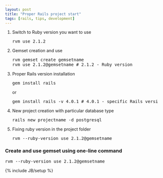 ```yaml
---
layout: post
title: "Proper Rails project start"
tags: [rails, tips, development]
---
```


1. Switch to Ruby version you want to use
   <pre>
   rvm use 2.1.2
   </pre>
1. Gemset creation and use
   <pre>
   rvm gemset create gemsetname
   rvm use 2.1.2@gemsetname # 2.1.2 - Ruby version
   </pre>
1. Proper Rails version installation
   <pre>
   gem install rails
   </pre>
   or
   <pre>
   gem install rails -v 4.0.1 # 4.0.1 - specific Rails version
   </pre>
1. New project creation with particular database type
   <pre>
   rails new projectname -d postgresql
   </pre>
1. Fixing ruby version in the project folder
   <pre>
   rvm --ruby-version use 2.1.2@gemsetname
   </pre>

### Create and use gemset using one-line command
<pre>
rvm --ruby-version use 2.1.2@gemsetname
</pre>

{% include JB/setup %}